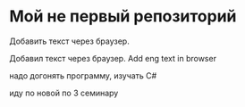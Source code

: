 ﻿# Мой не первый репозиторий

Добавить текст через браузер.

Добавил текст через браузер. Add eng text in browser

надо догонять программу, изучать С#

иду по новой по 3 семинару
